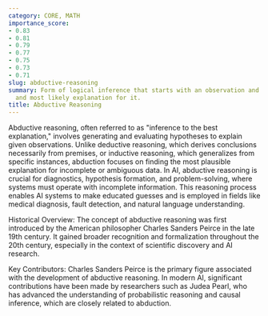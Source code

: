 ```yaml
---
category: CORE, MATH
importance_score:
- 0.83
- 0.81
- 0.79
- 0.77
- 0.75
- 0.73
- 0.71
slug: abductive-reasoning
summary: Form of logical inference that starts with an observation and seeks the simplest
  and most likely explanation for it.
title: Abductive Reasoning
---
```


Abductive reasoning, often referred to as "inference to the best explanation," involves generating and evaluating hypotheses to explain given observations. Unlike deductive reasoning, which derives conclusions necessarily from premises, or inductive reasoning, which generalizes from specific instances, abduction focuses on finding the most plausible explanation for incomplete or ambiguous data. In AI, abductive reasoning is crucial for diagnostics, hypothesis formation, and problem-solving, where systems must operate with incomplete information. This reasoning process enables AI systems to make educated guesses and is employed in fields like medical diagnosis, fault detection, and natural language understanding.

Historical Overview:
The concept of abductive reasoning was first introduced by the American philosopher Charles Sanders Peirce in the late 19th century. It gained broader recognition and formalization throughout the 20th century, especially in the context of scientific discovery and AI research.

Key Contributors:
Charles Sanders Peirce is the primary figure associated with the development of abductive reasoning. In modern AI, significant contributions have been made by researchers such as Judea Pearl, who has advanced the understanding of probabilistic reasoning and causal inference, which are closely related to abduction.